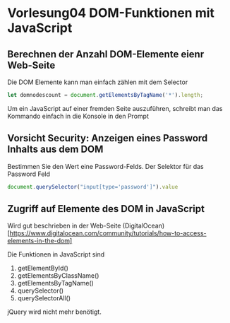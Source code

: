 # Vorlesung04 DOM-Funktionen mit JavaScript

## Berechnen der Anzahl DOM-Elemente eienr Web-Seite

Die DOM Elemente kann man einfach zählen mit dem Selector

```javascript
let domnodescount = document.getElementsByTagName('*').length;
```

Um ein JavaScript auf einer fremden Seite auszuführen, schreibt man das Kommando einfach in die Konsole in den Prompt

## Vorsicht Security: Anzeigen eines Password Inhalts aus dem DOM
Bestimmen Sie den Wert eine Password-Felds. Der Selektor für das Password Feld

```javascript
document.querySelector("input[type='password']").value
```

## Zugriff auf Elemente des DOM in JavaScript

Wird gut beschrieben in der Web-Seite
(DigitalOcean)[https://www.digitalocean.com/community/tutorials/how-to-access-elements-in-the-dom]

Die Funktionen in JavaScript sind

1. getElementById()
2. getElementsByClassName()
3. getElementsByTagName()
4. querySelector()
5. querySelectorAll()


jQuery wird nicht mehr benötigt.